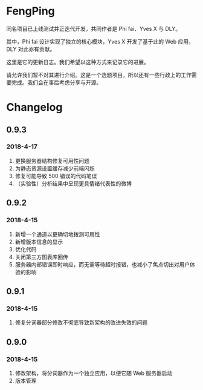 # FengPing

同名项目已上线测试并正迭代开发，共同作者是 Phi fai、Yves X 与 DLY。

其中，Phi fai 设计实现了独立的核心模块，Yves X 开发了基于此的 Web 应用，DLY 对此亦有贡献。

这里是它的更新日志。我们希望以这种方式来记录它的进展。

请允许我们暂不对其进行介绍。这是一个选题项目，所以还有一些行政上的工作需要完成。我们会在事后考虑分享与开源。

# Changelog

## 0.9.3

### 2018-4-17

1. 更换服务器结构修复可用性问题
2. 为静态资源设置缓存减少前端闪烁
3. 修复可能导致 500 错误的代码笔误
4. （实验性）分析结果中呈现更具情绪代表性的微博

## 0.9.2

### 2018-4-15

1. 新增一个通道以更确切地拨测可用性
2. 新增版本信息的显示
3. 优化代码
4. 关闭第三方图表库回传
5. 服务器内部错误即时响应，而无需等待超时报错，也减小了焦点切出对用户体验的影响

## 0.9.1

### 2018-4-15

1. 修复分词器部分修改不彻底导致新架构的改进失效的问题

## 0.9.0

### 2018-4-15

1. 修改架构，将分词器作为一个独立应用，以便它随 Web 服务器启动
2. 版本管理
